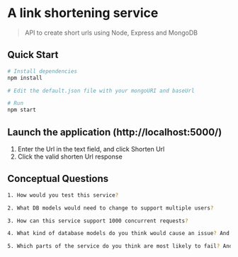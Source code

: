 # A link shortening service

> API to create short urls using Node, Express and MongoDB

## Quick Start

```bash
# Install dependencies
npm install

# Edit the default.json file with your mongoURI and baseUrl

# Run
npm start
```

## Launch the application (http://localhost:5000/)
1. Enter the Url in the text field, and click Shorten Url
2. Click the valid shorten Url response


## Conceptual Questions

```bash
1. How would you test this service?
```
```bash
2. What DB models would need to change to support multiple users?
```
```bash
3. How can this service support 1000 concurrent requests?
```
```bash
4. What kind of database models do you think would cause an issue? And why?
```
```bash
5. Which parts of the service do you think are most likely to fail? And why?
```
